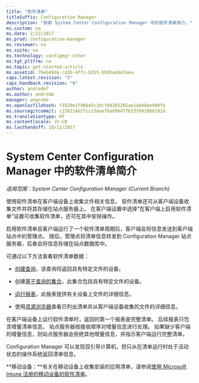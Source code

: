 ```yaml
---
title: "软件清单"
titleSuffix: Configuration Manager
description: "获取 System Center Configuration Manager 中的软件清单简介。"
ms.custom: na
ms.date: 2/22/2017
ms.prod: configuration-manager
ms.reviewer: na
ms.suite: na
ms.technology: configmgr-other
ms.tgt_pltfrm: na
ms.topic: get-started-article
ms.assetid: 79eb49da-cd2b-4ffc-b355-b595aeba3aea
caps.latest.revision: "5"
caps.handback.revision: "0"
author: andredm7
ms.author: andredm
manager: angrobe
ms.openlocfilehash: f3928e1f90b45c3dcf0d3b5202ae1a84bbe408fb
ms.sourcegitcommit: c236214b2fcc13dae7bad96d7fb33f692868191d
ms.translationtype: HT
ms.contentlocale: zh-CN
ms.lasthandoff: 10/12/2017
---
```

# <a name="introduction-to-software-inventory-in-system-center-configuration-manager"></a>System Center Configuration Manager 中的软件清单简介

*适用范围：System Center Configuration Manager (Current Branch)*

使用软件清单在客户端设备上收集文件相关信息。 软件清单还可从客户端设备收集文件并将其存储在站点服务器上。 在客户端设置中选择“在客户端上启用软件清单”设置可收集软件清单，还可在其中安排操作。  

启用软件清单且客户端运行了一个软件清单周期后，客户端会将信息发送到客户端站点中的管理点。 随后，管理点将清单信息转发到 Configuration Manager 站点服务器，后者会将信息存储在站点数据库中。   

 可通过以下方法查看软件清单数据：  

-   [创建查询](../../../../core/servers/manage/queries-technical-reference.md)，该查询将返回具有特定文件的设备。   

-   创建[基于查询的集合](../../../../core/clients/manage/collections/introduction-to-collections.md)，此集合包括具有特定文件的设备。   

-   [运行报表](../../../../core/servers/manage/reporting.md)，此报表提供有关设备上文件的详细信息。

-   使用[资源浏览器](../../../../core/clients/manage/inventory/use-resource-explorer-to-view-software-inventory.md)查看已列出清单并从客户端设备收集的文件的详细信息。   

 在客户端设备上运行软件清单时，返回的第一个报表是完整清单。 后续报表只包含增量清单信息。 站点服务器按接收顺序对增量信息进行处理。 如果缺少客户端的增量信息，则站点服务器会拒绝其他增量信息，并指示客户端运行完整清单。  

 Configuration Manager 可以发现双引导计算机，但只从在清单运行时处于活动状态的操作系统返回清单信息。  

**移动设备：**有关在移动设备上收集安装的应用清单，请参阅[使用 Microsoft Intune 注册的移动设备的软件清单](../../../../mdm/deploy-use/software-inventory-mobile-devices.md)。
